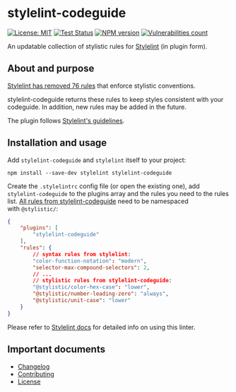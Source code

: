 # stylelint-codeguide

[![License: MIT][license-image]][license-url]
[![Test Status][test-image]][test-url]
[![NPM version][npm-image]][npm-url]
[![Vulnerabilities count][vulnerabilities-image]][vulnerabilities-url]

An updatable collection of stylistic rules for [Stylelint](https://github.com/stylelint/stylelint) (in plugin form).

## About and purpose

[Stylelint has removed 76 rules](https://stylelint.io/migration-guide/to-16#removed-deprecated-stylistic-rules) that enforce stylistic conventions.

stylelint-codeguide returns these rules to keep styles consistent with your codeguide. In addition, new rules may be added in the future.

The plugin follows [Stylelint's guidelines](https://stylelint.io/developer-guide/rules).

## Installation and usage

Add `stylelint-codeguide` and `stylelint` itself to your project:

```shell
npm install --save-dev stylelint stylelint-codeguide
```

Create the `.stylelintrc` config file (or open the existing one), add `stylelint-codeguide` to the plugins array and the rules you need to the rules list. [All rules from stylelint-codeguide](https://github.com/firefoxic/stylelint-codeguide/blob/main/docs/user-guide/rules.md) need to be namespaced with `@stylistic/`:

```json
{
	"plugins": [
		"stylelint-codeguide"
	],
	"rules": {
		// syntax rules from stylelint:
		"color-function-notation": "modern",
		"selector-max-compound-selectors": 2,
		// ...
		// stylistic rules from stylelint-codeguide:
		"@stylistic/color-hex-case": "lower",
		"@stylistic/number-leading-zero": "always",
		"@stylistic/unit-case": "lower"
	}
}
```

Please refer to [Stylelint docs](https://stylelint.io/user-guide/get-started) for detailed info on using this linter.

## Important documents

- [Changelog](https://github.com/firefoxic/stylelint-codeguide/blob/main/CHANGELOG.md)
- [Contributing](https://github.com/firefoxic/stylelint-codeguide/blob/main/CONTRIBUTING.md)
- [License](./LICENSE)

[test-url]: https://github.com/firefoxic/stylelint-codeguide/actions?workflow=Test
[test-image]: https://github.com/firefoxic/stylelint-codeguide/actions/workflows/test.yaml/badge.svg?branch=main

[npm-url]: https://www.npmjs.com/package/stylelint-codeguide
[npm-image]: https://img.shields.io/npm/v/stylelint-codeguide?logo=npm&logoColor=fff

[license-url]: https://github.com/firefoxic/stylelint-codeguide/blob/main/LICENSE
[license-image]: https://img.shields.io/badge/License-MIT-limegreen.svg

[vulnerabilities-url]: https://snyk.io/test/github/firefoxic/stylelint-codeguide
[vulnerabilities-image]: https://snyk.io/test/github/firefoxic/stylelint-codeguide/badge.svg
